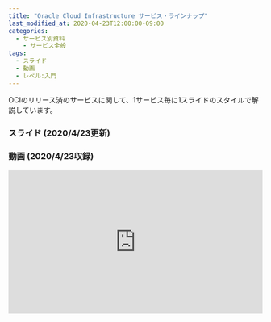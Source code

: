 ```yaml
---
title: "Oracle Cloud Infrastructure サービス・ラインナップ"
last_modified_at: 2020-04-23T12:00:00-09:00
categories:
  - サービス別資料
    - サービス全般
tags:
  - スライド
  - 動画
  - レベル:入門
---
```


OCIのリリース済のサービスに関して、1サービス毎に1スライドのスタイルで解説しています。  


### スライド (2020/4/23更新)
<div style="max-width:768px">
<script async class="speakerdeck-embed" data-id="df57e649bf8b4cf3a6035b324cc71ae4" data-ratio="1.77777777777778" src="//speakerdeck.com/assets/embed.js"></script>
</div>


### 動画 (2020/4/23収録)
<div style="max-width:768px"><div style="position:relative;padding-bottom:56.25%"><iframe id="kaltura_player" src="https://cdnapisec.kaltura.com/p/2171811/sp/217181100/embedIframeJs/uiconf_id/35965902/partner_id/2171811?iframeembed=true&playerId=kaltura_player&entry_id=0_pg9rmbj9&flashvars[streamerType]=auto&amp;flashvars[localizationCode]=en&amp;flashvars[leadWithHTML5]=true&amp;flashvars[sideBarContainer.plugin]=true&amp;flashvars[sideBarContainer.position]=left&amp;flashvars[sideBarContainer.clickToClose]=true&amp;flashvars[chapters.plugin]=true&amp;flashvars[chapters.layout]=vertical&amp;flashvars[chapters.thumbnailRotator]=false&amp;flashvars[streamSelector.plugin]=true&amp;flashvars[EmbedPlayer.SpinnerTarget]=videoHolder&amp;flashvars[dualScreen.plugin]=true&amp;flashvars[hotspots.plugin]=1&amp;flashvars[Kaltura.addCrossoriginToIframe]=true&amp;&wid=1_weymifiz" width="768" height="432" allowfullscreen webkitallowfullscreen mozAllowFullScreen allow="autoplay *; fullscreen *; encrypted-media *" sandbox="allow-forms allow-same-origin allow-scripts allow-top-navigation allow-pointer-lock allow-popups allow-modals allow-orientation-lock allow-popups-to-escape-sandbox allow-presentation allow-top-navigation-by-user-activation" frameborder="0" title="Kaltura Player" style="position:absolute;top:0;left:0;width:100%;height:100%"></iframe></div></div>